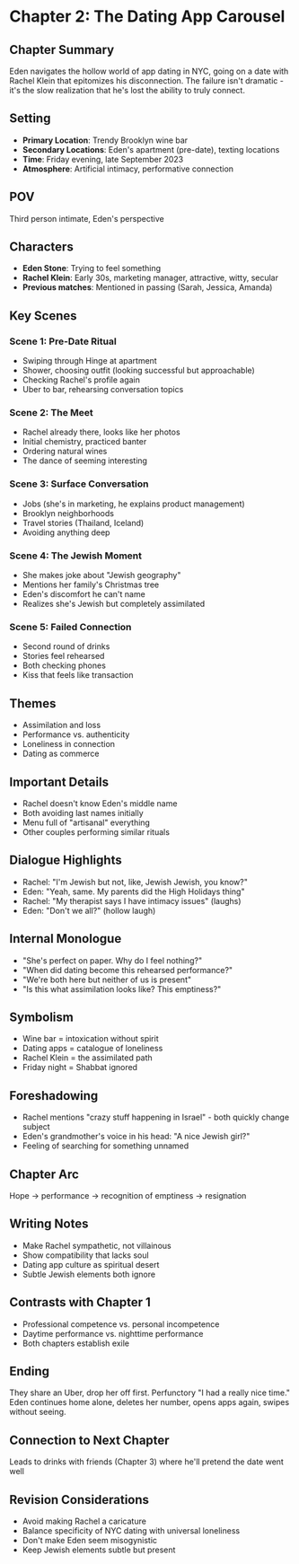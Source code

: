 # Chapter 2: The Dating App Carousel

## Chapter Summary
Eden navigates the hollow world of app dating in NYC, going on a date with Rachel Klein that epitomizes his disconnection. The failure isn't dramatic - it's the slow realization that he's lost the ability to truly connect.

## Setting
- **Primary Location**: Trendy Brooklyn wine bar
- **Secondary Locations**: Eden's apartment (pre-date), texting locations
- **Time**: Friday evening, late September 2023
- **Atmosphere**: Artificial intimacy, performative connection

## POV
Third person intimate, Eden's perspective

## Characters
- **Eden Stone**: Trying to feel something
- **Rachel Klein**: Early 30s, marketing manager, attractive, witty, secular
- **Previous matches**: Mentioned in passing (Sarah, Jessica, Amanda)

## Key Scenes

### Scene 1: Pre-Date Ritual
- Swiping through Hinge at apartment
- Shower, choosing outfit (looking successful but approachable)
- Checking Rachel's profile again
- Uber to bar, rehearsing conversation topics

### Scene 2: The Meet
- Rachel already there, looks like her photos
- Initial chemistry, practiced banter
- Ordering natural wines
- The dance of seeming interesting

### Scene 3: Surface Conversation
- Jobs (she's in marketing, he explains product management)
- Brooklyn neighborhoods
- Travel stories (Thailand, Iceland)
- Avoiding anything deep

### Scene 4: The Jewish Moment
- She makes joke about "Jewish geography"
- Mentions her family's Christmas tree
- Eden's discomfort he can't name
- Realizes she's Jewish but completely assimilated

### Scene 5: Failed Connection
- Second round of drinks
- Stories feel rehearsed
- Both checking phones
- Kiss that feels like transaction

## Themes
- Assimilation and loss
- Performance vs. authenticity
- Loneliness in connection
- Dating as commerce

## Important Details
- Rachel doesn't know Eden's middle name
- Both avoiding last names initially
- Menu full of "artisanal" everything
- Other couples performing similar rituals

## Dialogue Highlights
- Rachel: "I'm Jewish but not, like, Jewish Jewish, you know?"
- Eden: "Yeah, same. My parents did the High Holidays thing"
- Rachel: "My therapist says I have intimacy issues" (laughs)
- Eden: "Don't we all?" (hollow laugh)

## Internal Monologue
- "She's perfect on paper. Why do I feel nothing?"
- "When did dating become this rehearsed performance?"
- "We're both here but neither of us is present"
- "Is this what assimilation looks like? This emptiness?"

## Symbolism
- Wine bar = intoxication without spirit
- Dating apps = catalogue of loneliness
- Rachel Klein = the assimilated path
- Friday night = Shabbat ignored

## Foreshadowing
- Rachel mentions "crazy stuff happening in Israel" - both quickly change subject
- Eden's grandmother's voice in his head: "A nice Jewish girl?"
- Feeling of searching for something unnamed

## Chapter Arc
Hope → performance → recognition of emptiness → resignation

## Writing Notes
- Make Rachel sympathetic, not villainous
- Show compatibility that lacks soul
- Dating app culture as spiritual desert
- Subtle Jewish elements both ignore

## Contrasts with Chapter 1
- Professional competence vs. personal incompetence
- Daytime performance vs. nighttime performance
- Both chapters establish exile

## Ending
They share an Uber, drop her off first. Perfunctory "I had a really nice time." Eden continues home alone, deletes her number, opens apps again, swipes without seeing.

## Connection to Next Chapter
Leads to drinks with friends (Chapter 3) where he'll pretend the date went well

## Revision Considerations
- Avoid making Rachel a caricature
- Balance specificity of NYC dating with universal loneliness
- Don't make Eden seem misogynistic
- Keep Jewish elements subtle but present